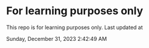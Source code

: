 # For learning purposes only
This repo is for learning purposes only.
Last updated at

Sunday, December 31, 2023 2:42:49 AM

